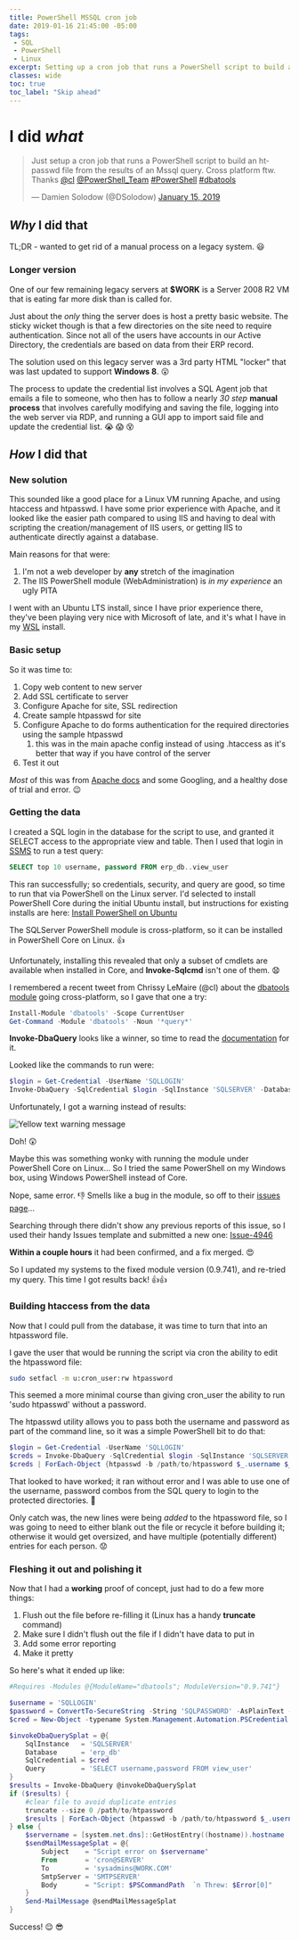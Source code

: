 ```yaml
---
title: PowerShell MSSQL cron job
date: 2019-01-16 21:45:00 -05:00
tags:
 - SQL
 - PowerShell
 - Linux
excerpt: Setting up a cron job that runs a PowerShell script to build an htpasswd file from the results of an Mssql query
classes: wide
toc: true
toc_label: "Skip ahead"
---
```

# I did *what*

<blockquote class="twitter-tweet" data-lang="en"><p lang="en" dir="ltr">
Just setup a cron job that runs a PowerShell script to build an htpasswd file from the results of an Mssql query. Cross platform ftw. Thanks <a href="https://twitter.com/cl?ref_src=twsrc%5Etfw">@cl</a>
<a href="https://twitter.com/PowerShell_Team?ref_src=twsrc%5Etfw">@PowerShell_Team</a>
<a href="https://twitter.com/hashtag/PowerShell?src=hash&amp;ref_src=twsrc%5Etfw">#PowerShell</a> <a href="https://twitter.com/hashtag/dbatools?src=hash&amp;ref_src=twsrc%5Etfw">#dbatools</a></p>&mdash;
Damien Solodow (@DSolodow) <a href="https://twitter.com/DSolodow/status/1085308282993037318?ref_src=twsrc%5Etfw">January 15, 2019</a>
</blockquote>
<script async src="https://platform.twitter.com/widgets.js" charset="utf-8"></script>

## *Why* I did that

TL;DR - wanted to get rid of a manual process on a legacy system. :smiley:

### Longer version

One of our few remaining legacy servers at **$WORK** is a Server 2008 R2 VM that is eating far more disk than is called for.

Just about the *only* thing the server does is host a pretty basic website. The sticky wicket though is that a few directories on the site need to require authentication. Since not all of the users have accounts in our Active Directory, the credentials are based on data from their ERP record.

The solution used on this legacy server was a 3rd party HTML "locker" that was last updated to support **Windows 8**. :open_mouth:

The process to update the credential list involves a SQL Agent job that emails a file to someone, who then has to follow a nearly *30 step* **manual process** that involves carefully modifying and saving the file, logging into the web server via RDP, and running a GUI app to import said file and update the credential list. :sob: :scream: :dizzy_face:

## *How* I did that

### New solution

This sounded like a good place for a Linux VM running Apache, and using htaccess and htpasswd. I have some prior experience with Apache, and it looked like the easier path compared to using IIS and having to deal with scripting the creation/management of IIS users, or getting IIS to authenticate directly against a database.

Main reasons for that were:

1. I'm not a web developer by **any** stretch of the imagination
2. The IIS PowerShell module (WebAdministration) is *in my experience* an ugly PITA

I went with an Ubuntu LTS install, since I have prior experience there, they've been playing very nice with Microsoft of late, and it's what I have in my [WSL][wsl-link] install.

### Basic setup

So it was time to:

1. Copy web content to new server
2. Add SSL certificate to server
3. Configure Apache for site, SSL redirection
4. Create sample htpasswd for site
5. Configure Apache to do forms authentication for the required directories using the sample htpasswd
   1. this was in the main apache config instead of using .htaccess as it's better that way if you have control of the server
6. Test it out

*Most* of this was from [Apache docs][apache-doc-link] and some Googling, and a healthy dose of trial and error. :wink:

### Getting the data

I created a SQL login in the database for the script to use, and granted it SELECT access to the appropriate view and table.
Then I used that login in [SSMS][ssms-link] to run a test query:

```sql
SELECT top 10 username, password FROM erp_db..view_user
```

This ran successfully; so credentials, security, and query are good, so time to run that via PowerShell on the Linux server.
I'd selected to install PowerShell Core during the initial Ubuntu install, but instructions for existing installs are here: [Install PowerShell on Ubuntu][pscore-linux-link]

The SQLServer PowerShell module is cross-platform, so it can be installed in PowerShell Core on Linux. :+1:

Unfortunately, installing this revealed that only a subset of cmdlets are available when installed in Core, and **Invoke-Sqlcmd** isn't one of them. :anguished:

I remembered a recent tweet from Chrissy LeMaire (@cl) about the [dbatools module][dbatools-link] going cross-platform, so I gave that one a try:

```powershell
Install-Module 'dbatools' -Scope CurrentUser
Get-Command -Module 'dbatools' -Noun '*query*'
```

**Invoke-DbaQuery** looks like a winner, so time to read the [documentation][dbaquery-help] for it.

Looked like the commands to run were:

```powershell
$login = Get-Credential -UserName 'SQLLOGIN'
Invoke-DbaQuery -SqlCredential $login -SqlInstance 'SQLSERVER' -Database 'erp_db' -Query 'SELECT top 10 username, password FROM view_user'
```

Unfortunately, I got a warning instead of results:

![Yellow text warning message]({{site.url}}/assets/images/powershell-mssql-cron-job/warning.png)

Doh! :astonished:

Maybe this was something wonky with running the module under PowerShell Core on Linux... So I tried the same PowerShell on my Windows box, using Windows PowerShell instead of Core.

Nope, same error. :-1: Smells like a bug in the module, so off to their [issues page][issues-link]...

Searching through there didn't show any previous reports of this issue, so I used their handy Issues template and submitted a new one: [Issue-4946][4946-link]

**Within a couple hours** it had been confirmed, and a fix merged. :heart_eyes:

So I updated my systems to the fixed module version (0.9.741), and re-tried my query. This time I got results back! :+1::+1:

### Building htaccess from the data

Now that I could pull from the database, it was time to turn that into an htpassword file.

I gave the user that would be running the script via cron the ability to edit the htpassword file:

```bash
sudo setfacl -m u:cron_user:rw htpassword
```

This seemed a more minimal course than giving cron_user the ability to run 'sudo htpasswd' without a password.

The htpasswd utility allows you to pass both the username and password as part of the command line, so it was a simple PowerShell bit to do that:

```powershell
$login = Get-Credential -UserName 'SQLLOGIN'
$creds = Invoke-DbaQuery -SqlCredential $login -SqlInstance 'SQLSERVER' -Database 'erp_db' -Query 'SELECT top 10 username, password FROM view_user'
$creds | ForEach-Object {htpasswd -b /path/to/htpassword $_.username $_.password}
```

That looked to have worked; it ran without error and I was able to use one of the username, password combos from the SQL query to login to the protected directories. :raised_hands:

Only catch was, the new lines were being *added* to the htpassword file, so I was going to need to either blank out the file or recycle it before building it; otherwise it would get oversized, and have multiple (potentially different) entries for each person. :worried:

### Fleshing it out and polishing it

Now that I had a **working** proof of concept, just had to do a few more things:

1. Flush out the file before re-filling it (Linux has a handy **truncate** command)
2. Make sure I didn't flush out the file if I didn't have data to put in
3. Add some error reporting
4. Make it pretty

So here's what it ended up like:

```powershell
#Requires -Modules @{ModuleName="dbatools"; ModuleVersion="0.9.741"}

$username = 'SQLLOGIN'
$password = ConvertTo-SecureString -String 'SQLPASSWORD' -AsPlainText -Force
$cred = New-Object -typename System.Management.Automation.PSCredential -ArgumentList $username, $password

$invokeDbaQuerySplat = @{
    SqlInstance   = 'SQLSERVER'
    Database      = 'erp_db'
    SqlCredential = $cred
    Query         = 'SELECT username,password FROM view_user'
}
$results = Invoke-DbaQuery @invokeDbaQuerySplat
if ($results) {
    #clear file to avoid duplicate entries
    truncate --size 0 /path/to/htpassword
    $results | ForEach-Object {htpasswd -b /path/to/htpassword $_.username $_.password}
} else {
    $servername = [system.net.dns]::GetHostEntry((hostname)).hostname
    $sendMailMessageSplat = @{
        Subject    = "Script error on $servername"
        From       = 'cron@SERVER'
        To         = 'sysadmins@WORK.COM'
        SmtpServer = 'SMTPSERVER'
        Body       = "Script: $PSCommandPath  `n Threw: $Error[0]"
    }
    Send-MailMessage @sendMailMessageSplat
}
```

Success! :relieved: :sunglasses:

[wsl-link]:https://docs.microsoft.com/en-us/windows/wsl/faq
[ssms-link]:https://docs.microsoft.com/en-us/sql/ssms/sql-server-management-studio-ssms
[pscore-linux-link]:https://docs.microsoft.com/en-us/powershell/scripting/install/installing-powershell-core-on-linux?view=powershell-6#ubuntu-1804
[dbaquery-help]:https://docs.dbatools.io/#Invoke-DbaQuery
[issues-link]:https://github.com/sqlcollaborative/dbatools/issues
[4946-link]:https://github.com/sqlcollaborative/dbatools/issues/4946
[apache-doc-link]:https://httpd.apache.org/docs/2.4/howto/auth.html
[dbatools-link]:https://dbatools.io/